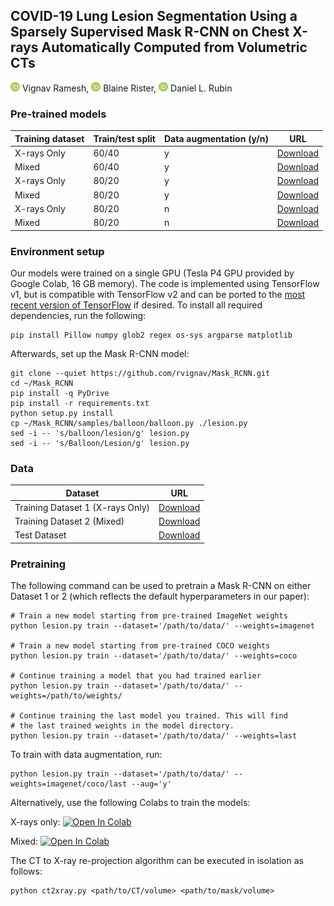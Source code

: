 ## COVID-19 Lung Lesion Segmentation Using a Sparsely Supervised Mask R-CNN on Chest X-rays Automatically Computed from Volumetric CTs
<a href="https://orcid.org/0000-0002-6521-7898"><img height="15" src="https://github.com/rvignav/CT2Xray/blob/master/docs/orcid.png"></a>&nbsp;Vignav Ramesh, <a href="https://orcid.org/0000-0002-4490-0444"><img height="15" src="https://github.com/rvignav/CT2Xray/blob/master/docs/orcid.png"></a>&nbsp;Blaine Rister, <a href="https://orcid.org/0000-0001-5057-4369"><img height="15" src="https://github.com/rvignav/CT2Xray/blob/master/docs/orcid.png"></a>&nbsp;Daniel L. Rubin

<!-- [arXiv]() / [Full Paper (PDF)]() / [Google Scholar]() / [Papers With Code]() / [Mask R-CNN Code]() -->

<!-- ![GIF](https://github.com/rvignav/CT2Xray/blob/master/docs/gif.gif) -->

### Pre-trained models

| Training dataset | Train/test split | Data augmentation (y/n) | URL |
| --- | --- | --- | --- |
| X-rays Only | 60/40 | y | [Download](https://drive.google.com/file/d/1Db0NhVCIBOJJTfDHjtmgm3I10-KsUpg-/view?usp=sharing) |
| Mixed | 60/40 | y | [Download](https://drive.google.com/file/d/1nizSK5_RQXsaQ-omKtKL3dwaLL2xJnfC/view?usp=sharing) |
| X-rays Only | 80/20 | y | [Download](https://drive.google.com/file/d/15TBvC-UUYZ4OB_ExNCewHNrZFXdDCPZR/view?usp=sharing) |
| Mixed | 80/20 | y | [Download](https://drive.google.com/file/d/1cO2ck9sJm79tmW-FvawO_ogIL_4yLFpU/view?usp=sharing) |
| X-rays Only | 80/20 | n | [Download](https://drive.google.com/file/d/1fNQndbTef8bu-OPJZHUio4CtTgQMKKxr/view?usp=sharing) |
| Mixed | 80/20 | n | [Download](https://drive.google.com/file/d/11Bs9XbJNKPXaVzKWydvR6r6j9cOFf5ig/view?usp=sharing) |

### Environment setup

Our models were trained on a single GPU (Tesla P4 GPU provided by Google Colab, 16 GB memory). The code is implemented using TensorFlow v1, but is compatible with TensorFlow v2 and can be ported to the [most recent version of TensorFlow](https://www.tensorflow.org/versions) if desired. To install all required dependencies, run the following:

    pip install Pillow numpy glob2 regex os-sys argparse matplotlib

Afterwards, set up the Mask R-CNN model:
```
git clone --quiet https://github.com/rvignav/Mask_RCNN.git
cd ~/Mask_RCNN
pip install -q PyDrive
pip install -r requirements.txt
python setup.py install
cp ~/Mask_RCNN/samples/balloon/balloon.py ./lesion.py
sed -i -- 's/balloon/lesion/g' lesion.py
sed -i -- 's/Balloon/Lesion/g' lesion.py
```

### Data

| Dataset | URL |
| --- | --- |
| Training Dataset 1 (X-rays Only) | [Download](https://github.com/rvignav/CT2Xray/tree/master/xrays_only) |
| Training Dataset 2 (Mixed) | [Download](https://github.com/rvignav/CT2Xray/tree/master/mixed) |
| Test Dataset | [Download](https://github.com/rvignav/CT2Xray/tree/master/mixed/val) |

### Pretraining

The following command can be used to pretrain a Mask R-CNN on either Dataset 1 or 2 (which reflects the default hyperparameters in our paper):
```
# Train a new model starting from pre-trained ImageNet weights
python lesion.py train --dataset='/path/to/data/' --weights=imagenet

# Train a new model starting from pre-trained COCO weights
python lesion.py train --dataset='/path/to/data/' --weights=coco

# Continue training a model that you had trained earlier
python lesion.py train --dataset='/path/to/data/' --weights=/path/to/weights/

# Continue training the last model you trained. This will find
# the last trained weights in the model directory.
python lesion.py train --dataset='/path/to/data/' --weights=last
```

To train with data augmentation, run:

    python lesion.py train --dataset='/path/to/data/' --weights=imagenet/coco/last --aug='y'

Alternatively, use the following Colabs to train the models:

X-rays only: <a href="https://colab.research.google.com/github/rvignav/CT2Xray/blob/master/Segment_Xrays_Only.ipynb" target="_parent"><img src="https://colab.research.google.com/assets/colab-badge.svg" alt="Open In Colab"/></a>

Mixed: <a href="https://colab.research.google.com/github/rvignav/CT2Xray/blob/master/Segment_Mixed.ipynb" target="_parent"><img src="https://colab.research.google.com/assets/colab-badge.svg" alt="Open In Colab"/></a>

The CT to X-ray re-projection algorithm can be executed in isolation as follows:

    python ct2xray.py <path/to/CT/volume> <path/to/mask/volume>

<!-- ### Cite
```
@article{chen2020big,
  title={Big Self-Supervised Models are Strong Semi-Supervised Learners},
  author={Chen, Ting and Kornblith, Simon and Swersky, Kevin and Norouzi, Mohammad and Hinton, Geoffrey},
  journal={arXiv preprint arXiv:2006.10029},
  year={2020}
}
``` -->
